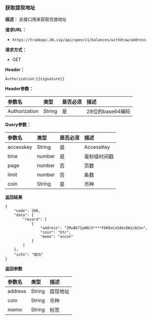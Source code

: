 ### 获取提现地址

**描述**：
此接口用来获取充值地址

**请求URL：** 
- ` https://tradeapi.bb.vip/api/open/v1/balances/withdraw/address `

**请求方式：**
- GET

**Header：**

```
Authorization:{{signature}}
```

**Header参数：**

| 参数名          | 类型     | 是否必须 | 描述   |
| :----------- | :----- | :--- | :--- |
| Authorization | String | 是    | 28位的base64编码 |


**Query参数：**

| 参数名          | 类型     | 是否必须 | 描述   |
| :----------- | :----- | :--- | :--- |
| accesskey | String | 是    | AccessKey |
| time | number | 是    | 毫秒级时间戳 |
| page | number | 否    | 页数 |
| limit| number | 否    | 条数 |
| coin | String | 是    | 币种 |

**返回结果**

```
{
	"code": 200,
	"data": {
		"record": [
			{
                "address": "2Mu8671yW8Lh****FDK8vCoSAXcDWjLN2nv",
                "coin": "btc",
				"memo": "ancon"
            }
		]
	},
	"info": "成功"
}
```

**返回参数**

| 参数名          | 类型   | 描述   |
| :----------- |  :--- | :--- |
| address | String     | 提现地址 |
| coin | String     | 币种 |
| memo | String     | 标签 |
